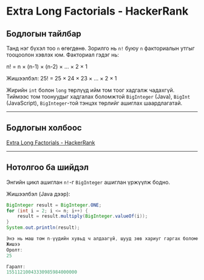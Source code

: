 # Extra Long Factorials - HackerRank

## Бодлогын тайлбар

Танд нэг бүхэл тоо `n` өгөгдөнө. Зорилго нь `n!` буюу `n` факториалын утгыг тооцоолон хэвлэх юм. Факториал гэдэг нь:

n! = n × (n-1) × (n-2) × ... × 2 × 1

Жишээлбэл:
25! = 25 × 24 × 23 × ... × 2 × 1

Жирийн `int` болон `long` төрлүүд ийм том тоог хадгалж чадахгүй. Тиймээс том тоонуудыг хадгалах боломжтой `BigInteger` (Java), `BigInt` (JavaScript), `BigInteger`-той тэнцэх төрлийг ашиглах шаардлагатай.

---

## Бодлогын холбоос

[Extra Long Factorials - HackerRank](https://www.hackerrank.com/challenges/extra-long-factorials/)

---

## Нотолгоо ба шийдэл

Энгийн цикл ашиглан `n!`-г `BigInteger` ашиглан үржүүлж бодно.

Жишээлбэл (Java дээр):

```java
BigInteger result = BigInteger.ONE;
for (int i = 2; i <= n; i++) {
    result = result.multiply(BigInteger.valueOf(i));
}
System.out.println(result);

Энэ нь маш том n-үүдийн хувьд ч алдаагүй, шууд зөв хариуг гаргах боломжтой.
Жишээ
Оролт:
25

Гаралт:
15511210043330985984000000

```
